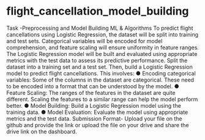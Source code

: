 # flight_cancellation_model_building
Task -Preprocessing and Model Building
ML & Algorithms
To predict flight cancellations using Logistic Regression, the dataset will be split into training and test sets. Categorical variables will be encoded for model comprehension, and feature scaling will ensure uniformity in feature ranges. The Logistic Regression model will be built and evaluated using appropriate metrics with the test data to assess its predictive performance.
Split the dataset into a training set and a test set. Then, build a Logistic Regression model to predict flight cancellations. This involves:
● Encoding categorical variables: Some of the columns in the dataset are categorical. These need to be encoded into a format that can be understood by the model.
● Feature Scaling: The ranges of the features in the dataset are quite different. Scaling the features to a similar range can help the model perform better.
● Model Building: Build a Logistic Regression model using the training data.
● Model Evaluation: Evaluate the model using appropriate metrics and the test data.
Submission Format- Upload your file on the github and provide the link or upload the file on your drive and share the drive link on the dashboard.
